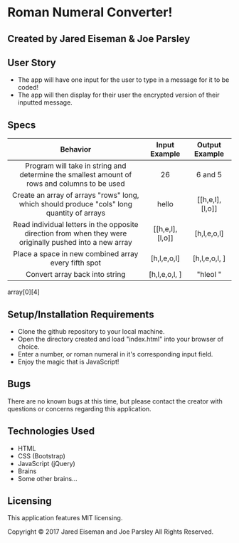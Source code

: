 # Roman Numeral Converter!

## Created by Jared Eiseman & Joe Parsley


## User Story

* The app will have one input for the user to type in a message for it to be coded!
* The app will then display for their user the encrypted version of their inputted message.

## Specs

| Behavior| Input Example | Output Example |
|:-------------:|:-------------:|:-------------:|
| Program will take in string and determine the smallest amount of rows and columns to be used | 26 | 6 and 5 |
| Create an array of arrays "rows" long, which should produce "cols" long quantity of arrays | hello | [[h,e,l], [l,o]] |
| Read individual letters in the opposite direction from when they were originally pushed into a new array | [[h,e,l], [l,o]] | [h,l,e,o,l] |
| Place a space in new combined array every fifth spot | [h,l,e,o,l] | [h,l,e,o,l, ] |
| Convert array back into string | [h,l,e,o,l, ] | "hleol " |

array[0][4]

## Setup/Installation Requirements

  * Clone the github repository to your local machine.
  * Open the directory created and load "index.html" into your browser of choice.
  * Enter a number, or roman numeral in it's corresponding input field.
  * Enjoy the magic that is JavaScript!


## Bugs
There are no known bugs at this time, but please contact the creator with questions or concerns regarding this application.


## Technologies Used

  * HTML
  * CSS (Bootstrap)
  * JavaScript (jQuery)
  * Brains
  * Some other brains...


## Licensing
This application features MIT licensing.

Copyright &copy; 2017 Jared Eiseman and Joe Parsley All Rights Reserved.
